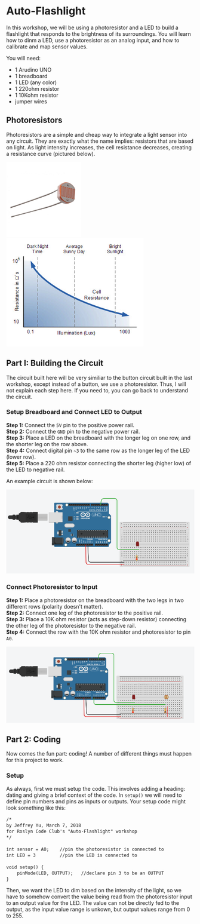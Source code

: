 # Auto-Flashlight

In this workshop, we will be using a photoresistor and a LED to build a flashlight that responds 
to the brightness of its surroundings. You will learn how to dinm a LED, use a photoresistor as an analog input,
and how to calibrate and map sensor values.

You will need:
<ul>
    <li>1 Arudino UNO</li>
    <li>1 breadboard</li>
    <li>1 LED (any color)</li>
    <li>1 220ohm resistor</li>
    <li>1 10Kohm resistor</li>
    <li>jumper wires</li>
</ul>

## Photoresistors

Photoresistors are a simple and cheap way to integrate a light sensor into any circuit. 
They are exactly what the name implies: resistors that are based on light. As light intensity increases,
the cell resistance decreases, creating a resistance curve (pictured below). 

<img src="../photos/photo.jpg" height="200">  <img src="../photos/lightCurve.jpg">


## Part I: Building the Circuit

The circuit built here will be very similiar to the button circuit built in the last workshop, except
instead of a button, we use a photoresistor. Thus, I will not explain each step here. If you need to, you can go back to understand the circuit.

### Setup Breadboard and Connect LED to Output
<b>Step 1:</b> Connect the `5V` pin to the positive power rail.
<br><b>Step 2:</b> Connect the `GND` pin to the negative power rail.
<br><b>Step 3:</b> Place a LED on the breadboard with the longer leg on one row, and the shorter leg on the row above.
<br><b>Step 4:</b> Connect digital pin `~3` to the same row as the longer leg of the LED (lower row).
<br><b>Step 5:</b> Place a 220 ohm resistor connecting the shorter leg (higher low) of the LED to negative rail.

An example circuit is shown below:

<img src="../photos/photoLED.PNG">

### Connect Photoresistor to Input
<b>Step 1:</b> Place a photoresistor on the breadboard with the two legs in two different rows (polarity doesn't matter).
<br><b>Step 2:</b> Connect one leg of the photoresistor to the positive rail.
<br><b>Step 3:</b> Place a 10K ohm resistor (acts as step-down resistor) connecting the other leg of the photoresistor to the negative rail.
<br><b>Step 4:</b> Connect the row with the 10K ohm resistor and photoresistor to pin `A0`.

<img src="../photos/photoFIN.PNG">

## Part 2: Coding

Now comes the fun part: coding! A number of different things must happen for this project to work.

### Setup

As always, first we must setup the code. This involves adding a heading: dating and giving a brief context of the
code. In `setup()` we will need to define pin numbers and pins as inputs or outputs. Your setup code might look something like this:

```
/*
by Jeffrey Yu, March 7, 2018
for Roslyn Code Club's "Auto-Flashlight" workshop
*/

int sensor = AO;    //pin the photoresistor is connected to
int LED = 3         //pin the LED is connected to

void setup() {
    pinMode(LED, OUTPUT);   //declare pin 3 to be an OUTPUT
}

```

Then, 
we want the LED to dim based on the intensity of the light, so we have to somehow convert the value being
read from the photoresistor input to an output value for the LED. The value can not be directly fed
to the output, as the input value range is unkown, but output values range from 0 to 255.
